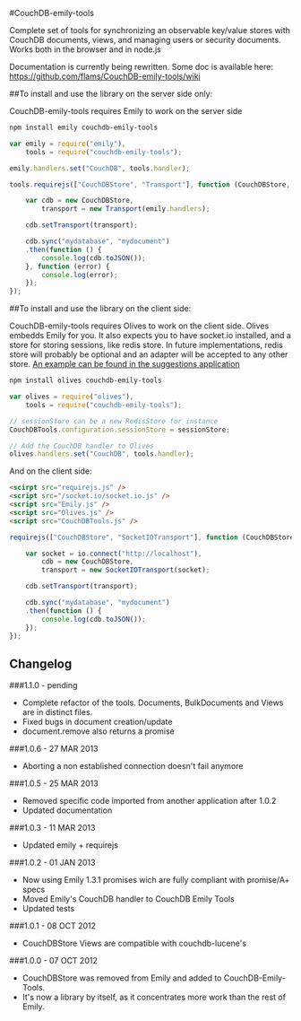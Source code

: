 #CouchDB-emily-tools

Complete set of tools for synchronizing an observable key/value stores with CouchDB documents, views, and managing users or security documents. Works both in the browser and in node.js

Documentation is currently being rewritten. Some doc is available here: https://github.com/flams/CouchDB-emily-tools/wiki

##To install and use the library on the server side only:

CouchDB-emily-tools requires Emily to work on the server side

```bash
npm install emily couchdb-emily-tools
```

```js
var emily = require("emily"),
	tools = require("couchdb-emily-tools");

emily.handlers.set("CouchDB", tools.handler);

tools.requirejs(["CouchDBStore", "Transport"], function (CouchDBStore, Transport) {

	var cdb = new CouchDBStore,
		transport = new Transport(emily.handlers);

	cdb.setTransport(transport);

	cdb.sync("mydatabase", "mydocument")
	.then(function () {
		console.log(cdb.toJSON());
	}, function (error) {
		console.log(error);
	});
});
```

##To install and use the library on the client side:

CouchDB-emily-tools requires Olives to work on the client side. Olives embedds Emily for you.
It also expects you to have socket.io installed, and a store for storing sessions, like redis store.
In future implementations, redis store will probably be optional and an adapter will be accepted to any other store.
[An example can be found in the suggestions application](https://github.com/podefr/suggestions/blob/master/server.js)

```bash
npm install olives couchdb-emily-tools
```

```js
var olives = require("olives"),
	tools = require("couchdb-emily-tools");

// sessionStore can be a new RedisStore for instance
CouchDBTools.configuration.sessionStore = sessionStore;

// Add the CouchDB handler to Olives
olives.handlers.set("CouchDB", tools.handler);
```

And on the client side:

```html
<scirpt src="requirejs.js" />
<script src="/socket.io/socket.io.js" />
<script src="Emily.js" />
<script src="Olives.js" />
<script src="CouchDBTools.js" />
```

```js
requirejs(["CouchDBStore", "SocketIOTransport"], function (CouchDBStore, SocketIOTransport) {

	var socket = io.connect("http://localhost"),
		cdb = new CouchDBStore,
		transport = new SocketIOTransport(socket);

	cdb.setTransport(transport);

	cdb.sync("mydatabase", "mydocument")
	.then(function () {
		console.log(cdb.toJSON());
	});
});
```

## Changelog

###1.1.0 - pending

* Complete refactor of the tools. Documents, BulkDocuments and Views are in distinct files.
* Fixed bugs in document creation/update
* document.remove also returns a promise

###1.0.6 - 27 MAR 2013

* Aborting a non established connection doesn't fail anymore

###1.0.5 - 25 MAR 2013

* Removed specific code imported from another application after 1.0.2
* Updated documentation

###1.0.3 - 11 MAR 2013

* Updated emily + requirejs

###1.0.2 - 01 JAN 2013

* Now using Emily 1.3.1 promises wich are fully compliant with promise/A+ specs
* Moved Emily's CouchDB handler to CouchDB Emily Tools
* Updated tests

###1.0.1 - 08 OCT 2012

* CouchDBStore Views are compatible with couchdb-lucene's

###1.0.0 - 07 OCT 2012

* CouchDBStore was removed from Emily and added to CouchDB-Emily-Tools.
* It's now a library by itself, as it concentrates more work than the rest of Emily.






